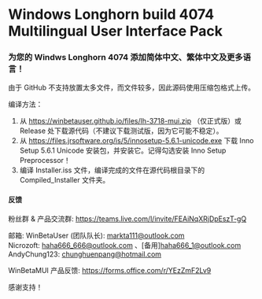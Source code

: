 # Windows Longhorn build 4074 Multilingual User Interface Pack
### 为您的 Windws Longhorn 4074 添加简体中文、繁体中文及更多语言！
由于 GitHub 不支持放置太多文件，而文件较多，因此源码使用压缩包格式上传。

编译方法：
1. 从 https://winbetauser.github.io/files/lh-3718-mui.zip （仅正式版）或 Release 处下载源代码（不建议下载测试版，因为它可能不稳定）。  
2. 从 https://files.jrsoftware.org/is/5/innosetup-5.6.1-unicode.exe 下载 Inno Setup 5.6.1 Unicode 安装包，并安装它。记得勾选安装 Inno Setup Preprocessor！  
3. 编译 Installer.iss 文件，编译完成的文件在源代码根目录下的 Compiled_Installer 文件夹。  

#### 反馈
粉丝群 & 产品交流群: https://teams.live.com/l/invite/FEAiNqXRjDpEszT-gQ  

邮箱: 
 WinBetaUser (团队队长): markta111@outlook.com  
 Nicrozoft: haha666_666@outlook.com 、[备用]haha666_1@outlook.com  
 AndyChung123: chunghuenpang@hotmail.com  

WinBetaMUI 产品反馈: https://forms.office.com/r/YEzZmF2Lv9

感谢支持！

